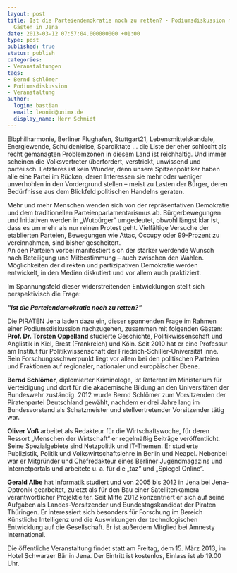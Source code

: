 ```yaml
---
layout: post
title: Ist die Parteiendemokratie noch zu retten? - Podiumsdiskussion mit prominenten
  Gästen in Jena
date: 2013-03-12 07:57:04.000000000 +01:00
type: post
published: true
status: publish
categories:
- Veranstaltungen
tags:
- Bernd Schlömer
- Podiumsdiskussion
- Veranstaltung
author:
  login: bastian
  email: leonid@unimx.de
  display_name: Herr Schmidt
---
```

Elbphilharmonie, Berliner Flughafen, Stuttgart21, Lebensmittelskandale, Energiewende, Schuldenkrise, Spardiktate ... die Liste der eher schlecht als recht gemanagten Problemzonen in diesem Land ist reichhaltig. Und immer scheinen die Volksvertreter überfordert, verstrickt, unwissend und parteiisch. Letzteres ist kein Wunder, denn unsere Spitzenpolitiker haben alle eine Partei im Rücken, deren Interessen sie mehr oder weniger unverhohlen in den Vordergrund stellen – meist zu Lasten der Bürger, deren Bedürfnisse aus dem Blickfeld politischen Handelns geraten.

Mehr und mehr Menschen wenden sich von der repräsentativen Demokratie und dem traditionellen Parteienparlamentarismus ab. Bürgerbewegungen und Initiativen werden in „Wutbürger“ umgedeutet, obwohl längst klar ist, dass es um mehr als nur reinen Protest geht. Vielfältige Versuche der etablierten Parteien, Bewegungen wie Attac, Occupy oder 99-Prozent zu vereinnahmen, sind bisher gescheitert.<br />
An den Parteien vorbei manifestiert sich der stärker werdende Wunsch nach Beteiligung und Mitbestimmung – auch zwischen den Wahlen. Möglichkeiten der direkten und partizipativen Demokratie werden entwickelt, in den Medien diskutiert und vor allem auch praktiziert.

Im Spannungsfeld dieser widerstreitenden Entwicklungen stellt sich perspektivisch die Frage:

_**"Ist die Parteiendemokratie noch zu retten?"**_

Die PIRATEN Jena laden dazu ein, dieser spannenden Frage im Rahmen einer Podiumsdiskussion nachzugehen, zusammen mit folgenden Gästen:
**Prof. Dr. Torsten Oppelland** studierte Geschichte, Politikwissenschaft und Anglistik in Kiel, Brest (Frankreich) und Köln. Seit 2010 hat er eine Professur am Institut für Politikwissenschaft der Friedrich-Schiller-Universität inne. Sein Forschungsschwerpunkt liegt vor allem bei den politischen Parteien und Fraktionen auf regionaler, nationaler und europäischer Ebene.

**Bernd Schlömer**, diplomierter Kriminologe, ist Referent im Ministerium für Verteidigung und dort für die akademische Bildung an den Universitäten der Bundeswehr zuständig. 2012 wurde Bernd Schlömer zum Vorsitzenden der Piratenpartei Deutschland gewählt, nachdem er drei Jahre lang im Bundesvorstand als Schatzmeister und stellvertretender Vorsitzender tätig war.

**Oliver Voß** arbeitet als Redakteur für die Wirtschaftswoche, für deren Ressort „Menschen der Wirtschaft“ er regelmäßig Beiträge veröffentlicht. Seine Spezialgebiete sind Netzpolitik und IT-Themen. Er studierte Publizistik, Politik und Volkswirtschaftslehre in Berlin und Neapel. Nebenbei war er Mitgründer und Chefredakteur eines Berliner Jugendmagazins und Internetportals und arbeitete u. a. für die „taz“ und „Spiegel Online“.

**Gerald Albe** hat Informatik studiert und von 2005 bis 2012 in Jena bei Jena-Optronik gearbeitet, zuletzt als für den Bau einer Satellitenkamera verantwortlicher Projektleiter. Seit Mitte 2012 konzentriert er sich auf seine Aufgaben als Landes-Vorsitzender und Bundestagskandidat der Piraten Thüringen. Er interessiert sich besonders für Forschung im Bereich Künstliche Intelligenz und die Auswirkungen der technologischen Entwicklung auf die Gesellschaft. Er ist außerdem Mitglied bei Amnesty International.

Die öffentliche Veranstaltung findet statt am Freitag, dem 15. März 2013, im Hotel Schwarzer Bär in Jena. Der Eintritt ist kostenlos, Einlass ist ab 19.00 Uhr.
